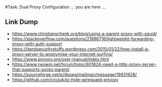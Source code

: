 <!-- TaskDualProxyConfiguration, Version: 1, Modified: 2019/11/18, Author: feurig -->
#Task: Dual Proxy Configuration
... you are here ...
## Link Dump
* https://www.christianschenk.org/blog/using-a-parent-proxy-with-squid/
* https://stackoverflow.com/questions/21886716/lightweight-forwarding-proxy-with-auth-support
* https://itandsecuritystuffs.wordpress.com/2015/01/22/how-install-a-proxy-server-to-anonymise-your-internet-surfing/
* https://www.privoxy.org/user-manual/index.html
* https://www.neowin.net/forum/topic/601824-need-a-http-proxy-server-that-supports-socks-parent/
* https://sourceforge.net/p/ijbswa/mailman/message/19931928/
* https://github.com/crozuk/pi-hole-wireguard-privoxy

